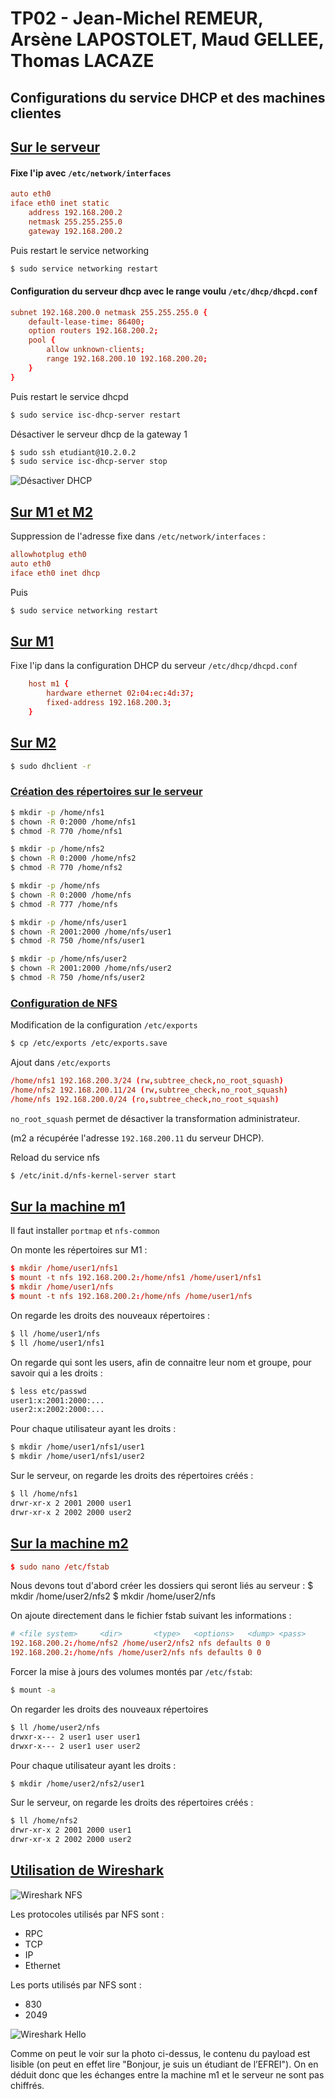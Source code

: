 # TP02 - Jean-Michel REMEUR, Arsène LAPOSTOLET, Maud GELLEE, Thomas LACAZE

## Configurations du service DHCP et des machines clientes

## <u>Sur le serveur</u>

#### Fixe l'ip avec `/etc/network/interfaces`

```conf
auto eth0
iface eth0 inet static
    address 192.168.200.2
    netmask 255.255.255.0
    gateway 192.168.200.2
```

Puis restart le service networking
```sh
$ sudo service networking restart
```


#### Configuration du serveur dhcp avec le range voulu `/etc/dhcp/dhcpd.conf`

```conf
subnet 192.168.200.0 netmask 255.255.255.0 {    
    default-lease-time: 86400;
    option routers 192.168.200.2;
    pool {
        allow unknown-clients;
        range 192.168.200.10 192.168.200.20;
    }
}
```

Puis restart le service dhcpd
```sh
$ sudo service isc-dhcp-server restart
```

Désactiver le serveur dhcp de la gateway 1
```sh
$ sudo ssh etudiant@10.2.0.2 
$ sudo service isc-dhcp-server stop
```

![Désactiver DHCP](images/G1_DHCP.png)

## <u>Sur M1 et M2</u>

Suppression de l'adresse fixe dans `/etc/network/interfaces` :

```conf
allowhotplug eth0
auto eth0
iface eth0 inet dhcp
```

Puis 
```bash
$ sudo service networking restart
```

## <u>Sur M1</u>

Fixe l'ip dans la configuration DHCP du serveur `/etc/dhcp/dhcpd.conf`
```conf
    host m1 {
        hardware ethernet 02:04:ec:4d:37;
        fixed-address 192.168.200.3;
    }
```

## <u>Sur M2</u>
```bash
$ sudo dhclient -r
```

### <u>Création des répertoires sur le serveur</u>

```bash
$ mkdir -p /home/nfs1
$ chown -R 0:2000 /home/nfs1
$ chmod -R 770 /home/nfs1

$ mkdir -p /home/nfs2
$ chown -R 0:2000 /home/nfs2
$ chmod -R 770 /home/nfs2

$ mkdir -p /home/nfs
$ chown -R 0:2000 /home/nfs
$ chmod -R 777 /home/nfs

$ mkdir -p /home/nfs/user1
$ chown -R 2001:2000 /home/nfs/user1
$ chmod -R 750 /home/nfs/user1

$ mkdir -p /home/nfs/user2
$ chown -R 2001:2000 /home/nfs/user2
$ chmod -R 750 /home/nfs/user2
```

### <u>Configuration de NFS</u>

Modification de la configuration `/etc/exports`

```sh
$ cp /etc/exports /etc/exports.save
```

Ajout dans `/etc/exports`

```conf
/home/nfs1 192.168.200.3/24 (rw,subtree_check,no_root_squash)
/home/nfs2 192.168.200.11/24 (rw,subtree_check,no_root_squash)
/home/nfs 192.168.200.0/24 (ro,subtree_check,no_root_squash)
```

`no_root_squash` permet de désactiver la transformation administrateur.

(m2 a récupérée l'adresse `192.168.200.11` du serveur DHCP).

Reload du service nfs
```bash
$ /etc/init.d/nfs-kernel-server start
```

## <u>Sur la machine m1</u>
Il faut installer `portmap` et `nfs-common`

On monte les répertoires sur M1 : 
```conf
$ mkdir /home/user1/nfs1
$ mount -t nfs 192.168.200.2:/home/nfs1 /home/user1/nfs1
$ mkdir /home/user1/nfs
$ mount -t nfs 192.168.200.2:/home/nfs /home/user1/nfs
```

On regarde les droits des nouveaux répertoires :
```bash
$ ll /home/user1/nfs
$ ll /home/user1/nfs1
```

On regarde qui sont les users, afin de connaitre leur nom et groupe, pour savoir qui a les droits :
```bash
$ less etc/passwd 
user1:x:2001:2000:...
user2:x:2002:2000:...
```

Pour chaque utilisateur ayant les droits : 
```bash
$ mkdir /home/user1/nfs1/user1
$ mkdir /home/user1/nfs1/user2
```

Sur le serveur, on regarde les droits des répertoires créés : 
```bash
$ ll /home/nfs1
drwr-xr-x 2 2001 2000 user1
drwr-xr-x 2 2002 2000 user2
```

## <u>Sur la machine m2</u>
```conf 
$ sudo nano /etc/fstab
```

Nous devons tout d'abord créer les dossiers qui seront liés au serveur : 
$ mkdir /home/user2/nfs2
$ mkdir /home/user2/nfs

On ajoute directement dans le fichier fstab suivant les informations :

```conf
# <file system>     <dir>       <type>   <options>   <dump>	<pass>
192.168.200.2:/home/nfs2 /home/user2/nfs2 nfs defaults 0 0 
192.168.200.2:/home/nfs /home/user2/nfs nfs defaults 0 0 

```

Forcer la mise à jours des volumes montés par `/etc/fstab`:

```bash
$ mount -a
```

On regarder les droits des nouveaux répertoires

```bash
$ ll /home/user2/nfs
drwxr-x--- 2 user1 user user1
drwxr-x--- 2 user1 user user2
```

Pour chaque utilisateur ayant les droits :

```bash
$ mkdir /home/user2/nfs2/user1  
```

Sur le serveur, on regarde les droits des répertoires créés :

```bash
$ ll /home/nfs2
drwr-xr-x 2 2001 2000 user1
drwr-xr-x 2 2002 2000 user2
```

## <u>Utilisation de Wireshark</u>

![Wireshark NFS](images/wireshark_nfs.png)

Les protocoles utilisés par NFS sont :
- RPC
- TCP
- IP
- Ethernet

Les ports utilisés par NFS sont :
- 830
- 2049

![Wireshark Hello](images/wireshark_hello.png)

Comme on peut le voir sur la photo ci-dessus, le contenu du payload est lisible (on peut en effet lire "Bonjour, je suis un étudiant de l’EFREI").
On en déduit donc que les échanges entre la machine m1 et le serveur ne sont pas chiffrés.